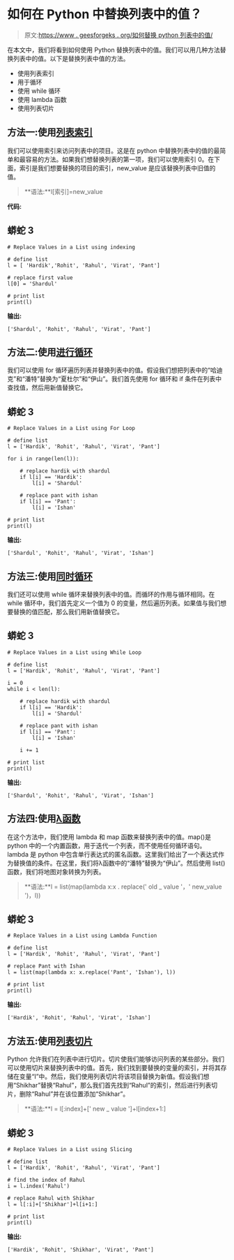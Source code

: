 # 如何在 Python 中替换列表中的值？

> 原文:[https://www . geesforgeks . org/如何替换 python 列表中的值/](https://www.geeksforgeeks.org/how-to-replace-values-in-a-list-in-python/)

在本文中，我们将看到如何使用 Python 替换列表中的值。我们可以用几种方法替换列表中的值。以下是替换列表中值的方法。

*   使用列表索引
*   用于循环
*   使用 while 循环
*   使用 lambda 函数
*   使用列表切片

## 方法一:使用[列表索引](https://www.geeksforgeeks.org/python-list/)

我们可以使用索引来访问列表中的项目。这是在 python 中替换列表中的值的最简单和最容易的方法。如果我们想替换列表的第一项，我们可以使用索引 0。在下面，索引是我们想要替换的项目的索引，new_value 是应该替换列表中旧值的值。

> **语法:**l[索引]=new_value

**代码:**

## 蟒蛇 3

```
# Replace Values in a List using indexing

# define list
l = [ 'Hardik','Rohit', 'Rahul', 'Virat', 'Pant']

# replace first value
l[0] = 'Shardul'

# print list
print(l)
```

**输出:**

```
['Shardul', 'Rohit', 'Rahul', 'Virat', 'Pant']
```

## 方法二:使用[进行循环](https://www.geeksforgeeks.org/python-for-loops/)

我们可以使用 for 循环遍历列表并替换列表中的值。假设我们想把列表中的“哈迪克”和“潘特”替换为“夏杜尔”和“伊山”。我们首先使用 for 循环和 if 条件在列表中查找值，然后用新值替换它。

## 蟒蛇 3

```
# Replace Values in a List using For Loop

# define list
l = ['Hardik', 'Rohit', 'Rahul', 'Virat', 'Pant']

for i in range(len(l)):

    # replace hardik with shardul
    if l[i] == 'Hardik':
        l[i] = 'Shardul'

    # replace pant with ishan
    if l[i] == 'Pant':
        l[i] = 'Ishan'

# print list
print(l)
```

**输出:**

```
['Shardul', 'Rohit', 'Rahul', 'Virat', 'Ishan']
```

## 方法三:使用[同时循环](https://www.geeksforgeeks.org/python-while-loop/)

我们还可以使用 while 循环来替换列表中的值。而循环的作用与循环相同。在 while 循环中，我们首先定义一个值为 0 的变量，然后遍历列表。如果值与我们想要替换的值匹配，那么我们用新值替换它。

## 蟒蛇 3

```
# Replace Values in a List using While Loop

# define list
l = ['Hardik', 'Rohit', 'Rahul', 'Virat', 'Pant']

i = 0
while i < len(l):

    # replace hardik with shardul
    if l[i] == 'Hardik':
        l[i] = 'Shardul'

    # replace pant with ishan
    if l[i] == 'Pant':
        l[i] = 'Ishan'

    i += 1

# print list
print(l)
```

**输出:**

```
['Shardul', 'Rohit', 'Rahul', 'Virat', 'Ishan']
```

## 方法四:使用[λ函数](https://www.geeksforgeeks.org/python-lambda-anonymous-functions-filter-map-reduce/)

在这个方法中，我们使用 lambda 和 map 函数来替换列表中的值。map()是 python 中的一个内置函数，用于迭代一个列表，而不使用任何循环语句。lambda 是 python 中包含单行表达式的匿名函数。这里我们给出了一个表达式作为替换值的条件。在这里，我们将λ函数中的“潘特”替换为“伊山”。然后使用 list()函数，我们将地图对象转换为列表。

> **语法:**l = list(map(lambda x:x . replace(' old _ value '，' new_value ')，l))

## 蟒蛇 3

```
# Replace Values in a List using Lambda Function

# define list
l = ['Hardik', 'Rohit', 'Rahul', 'Virat', 'Pant']

# replace Pant with Ishan
l = list(map(lambda x: x.replace('Pant', 'Ishan'), l))

# print list
print(l)
```

**输出:**

```
['Hardik', 'Rohit', 'Rahul', 'Virat', 'Ishan']
```

## 方法五:使用[列表切片](https://www.geeksforgeeks.org/python-list-slicing/)

Python 允许我们在列表中进行切片。切片使我们能够访问列表的某些部分。我们可以使用切片来替换列表中的值。首先，我们找到要替换的变量的索引，并将其存储在变量“I”中。然后，我们使用列表切片将该项目替换为新值。假设我们想用“Shikhar”替换“Rahul”，那么我们首先找到“Rahul”的索引，然后进行列表切片，删除“Rahul”并在该位置添加“Shikhar”。

> **语法:**l = l[:index]+[' new _ value ']+l[index+1:]

## 蟒蛇 3

```
# Replace Values in a List using Slicing

# define list
l = ['Hardik', 'Rohit', 'Rahul', 'Virat', 'Pant']

# find the index of Rahul
i = l.index('Rahul')

# replace Rahul with Shikhar
l = l[:i]+['Shikhar']+l[i+1:]

# print list
print(l)
```

**输出:**

```
['Hardik', 'Rohit', 'Shikhar', 'Virat', 'Pant']
```